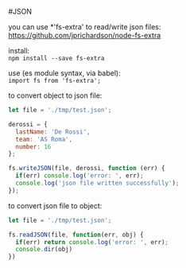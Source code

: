 #JSON

you can use *'fs-extra' to read/write json files:  
https://github.com/jprichardson/node-fs-extra

install:  
`npm install --save fs-extra`

use (es module syntax, via babel):  
`import fs from 'fs-extra';`

to convert object to json file:
```js
let file = './tmp/test.json';

derossi = {
  lastName: 'De Rossi',
  team: 'AS Roma',
  number: 16
};

fs.writeJSON(file, derossi, function (err) {
  if(err) console.log('error: ', err);
  console.log('json file written successfully');
});
```
to convert json file to object:  
```js
let file = './tmp/test.json';

fs.readJSON(file, function(err, obj) {
  if(err) return console.log('error: ', err);
  console.dir(obj)
})
```